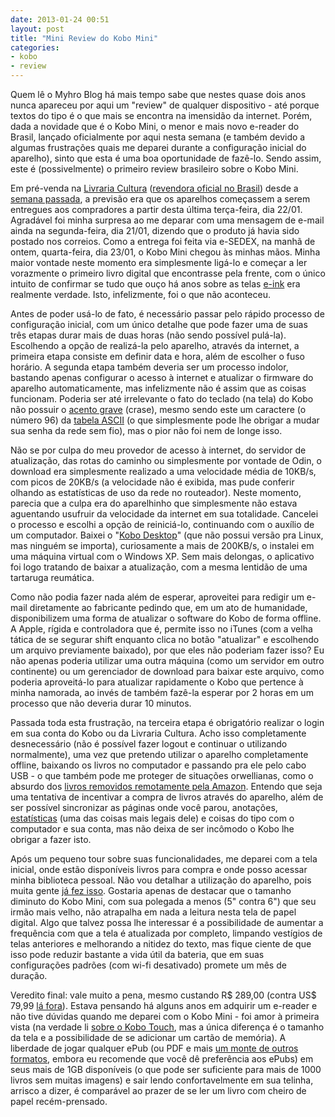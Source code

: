 ```yaml
---
date: 2013-01-24 00:51
layout: post
title: "Mini Review do Kobo Mini"
categories: 
- kobo
- review
---
```


Quem lê o Myhro Blog há mais tempo sabe que nestes quase dois anos nunca apareceu por aqui um "review" de qualquer dispositivo - até porque textos do tipo é o que mais se encontra na imensidão da internet. Porém, dada a novidade que é o Kobo Mini, o menor e mais novo e-reader do Brasil, lançado oficialmente por aqui nesta semana (e também devido a algumas frustrações quais me deparei durante a configuração inicial do aparelho), sinto que esta é uma boa oportunidade de fazê-lo. Sendo assim, este é (possivelmente) o primeiro review brasileiro sobre o Kobo Mini.

Em pré-venda na [Livraria Cultura](http://www.livrariacultura.com.br/kobo/) ([revendora oficial no Brasil](http://www.kobo.com/kobomini/wheretobuy/)) desde a [semana passada](http://www.techtudo.com.br/noticias/noticia/2013/01/livraria-cultura-lanca-novos-leitores-digitais-kobo-glo-e-mini.html), a previsão era que os aparelhos começassem a serem entregues aos compradores a partir desta última terça-feira, dia 22/01. Agradável foi minha surpresa ao me deparar com uma mensagem de e-mail ainda na segunda-feira, dia 21/01, dizendo que o produto já havia sido postado nos correios. Como a entrega foi feita via e-SEDEX, na manhã de ontem, quarta-feira, dia 23/01, o Kobo Mini chegou às minhas mãos. Minha maior vontade neste momento era simplesmente ligá-lo e começar a ler vorazmente o primeiro livro digital que encontrasse pela frente, com o único intuito de confirmar se tudo que ouço há anos sobre as telas [e-ink](https://en.wikipedia.org/wiki/E_Ink) era realmente verdade. Isto, infelizmente, foi o que não aconteceu.

Antes de poder usá-lo de fato, é necessário passar pelo rápido processo de configuração inicial, com um único detalhe que pode fazer uma de suas três etapas durar mais de duas horas (não sendo possível pulá-la). Escolhendo a opção de realizá-la pelo aparelho, através da internet, a primeira etapa consiste em definir data e hora, além de escolher o fuso horário. A segunda etapa também deveria ser um processo indolor, bastando apenas configurar o acesso à internet e atualizar o firmware do aparelho automaticamente, mas infelizmente não é assim que as coisas funcionam. Poderia ser até irrelevante o fato do teclado (na tela) do Kobo não possuir o [acento grave](https://en.wikipedia.org/wiki/Grave_accent) (crase), mesmo sendo este um caractere (o número 96) da [tabela ASCII](https://en.wikipedia.org/wiki/ASCII#ASCII_printable_characters) (o que simplesmente pode lhe obrigar a mudar sua senha da rede sem fio), mas o pior não foi nem de longe isso.

Não se por culpa do meu provedor de acesso à internet, do servidor de atualização, das rotas do caminho ou simplesmente por vontade de Odin, o download era simplesmente realizado a uma velocidade média de 10KB/s, com picos de 20KB/s (a velocidade não é exibida, mas pude conferir olhando as estatísticas de uso da rede no routeador). Neste momento, parecia que a culpa era do aparelhinho que simplesmente não estava aguentando usufruir da velocidade da internet em sua totalidade. Cancelei o processo e escolhi a opção de reiniciá-lo, continuando com o auxílio de um computador. Baixei o "[Kobo Desktop](http://www.kobobooks.com/desktop)" (que não possui versão pra Linux, mas ninguém se importa), curiosamente a mais de 200KB/s, o instalei em uma máquina virtual com o Windows XP. Sem mais delongas, o aplicativo foi logo tratando de baixar a atualização, com a mesma lentidão de uma tartaruga reumática.

Como não podia fazer nada além de esperar, aproveitei para redigir um e-mail diretamente ao fabricante pedindo que, em um ato de humanidade, disponibilizem uma forma de atualizar o software do Kobo de forma offline. A Apple, rígida e controladora que é, permite isso no iTunes (com a velha tática de se segurar shift enquanto clica no botão "atualizar" e escolhendo um arquivo previamente baixado), por que eles não poderiam fazer isso? Eu não apenas poderia utilizar uma outra máquina (como um servidor em outro continente) ou um gerenciador de download para baixar este arquivo, como poderia aproveitá-lo para atualizar rapidamente o Kobo que pertence à minha namorada, ao invés de também fazê-la esperar por 2 horas em um processo que não deveria durar 10 minutos.

Passada toda esta frustração, na terceira etapa é obrigatório realizar o login em sua conta do Kobo ou da Livraria Cultura. Acho isso completamente desnecessário (não é possível fazer logout e continuar o utilizando normalmente), uma vez que pretendo utilizar o aparelho completamente offline, baixando os livros no computador e passando pra ele pelo cabo USB - o que também pode me proteger de situações orwellianas, como o absurdo dos [livros removidos remotamente pela Amazon](https://en.wikipedia.org/wiki/Amazon_Kindle#Remote_content_removal). Entendo que seja uma tentativa de incentivar a compra de livros através do aparelho, além de ser possível sincronizar as páginas onde você parou, anotações, [estatísticas](http://www.kobobooks.com/readinglife#section:trackYourStats) (uma das coisas mais legais dele) e coisas do tipo com o computador e sua conta, mas não deixa de ser incômodo o Kobo lhe obrigar a fazer isto.

Após um pequeno tour sobre suas funcionalidades, me deparei com a tela inicial, onde estão disponíveis livros para compra e onde posso acessar minha biblioteca pessoal. Não vou detalhar a utilização do aparelho, pois muita gente [já fez isso](http://hbdia.com/tech-toys/kobo-touch-e-a-vida-com-o-ereader/). Gostaria apenas de destacar que o tamanho diminuto do Kobo Mini, com sua polegada a menos (5" contra 6") que seu irmão mais velho, não atrapalha em nada a leitura nesta tela de papel digital. Algo que talvez possa lhe interessar é a possibilidade de aumentar a frequência com que a tela é atualizada por completo, limpando vestígios de telas anteriores e melhorando a nitidez do texto, mas fique ciente de que isso pode reduzir bastante a vida útil da bateria, que em suas configurações padrões (com wi-fi desativado) promete um mês de duração.

Veredito final: vale muito a pena, mesmo custando R$ 289,00 (contra US$ 79,99 [lá fora](http://www.bestbuy.com/site/Kobo+-+Mini+E-Reader+-+Black/6640579.p;jsessionid=F2DD5064F5E67A58B07A7052454C6DF6.bbolsp-app03-10?id=1218770738511&skuId=6640579&st=kobo&cp=1&lp=4)). Estava pensando há alguns anos em adquirir um e-reader e não tive dúvidas quando me deparei com o Kobo Mini - foi amor à primeira vista (na verdade li [sobre o Kobo Touch](http://meiobit.com/114487/comparando-e-readers-no-brasil/), mas a única diferença é o tamanho da tela e a possibilidade de se adicionar um cartão de memória). A liberdade de jogar qualquer ePub (ou PDF e mais [um monte de outros formatos](http://www.kobo.com/kobomini/techspecs), embora eu recomende que você dê preferência aos ePubs) em seus mais de 1GB disponíveis (o que pode ser suficiente para mais de 1000 livros sem muitas imagens) e sair lendo confortavelmente em sua telinha, arrisco a dizer, é comparável ao prazer de se ler um livro com cheiro de papel recém-prensado.

